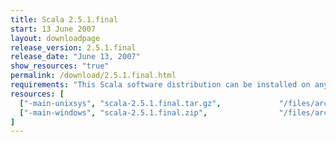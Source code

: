 ```yaml
---
title: Scala 2.5.1.final
start: 13 June 2007
layout: downloadpage
release_version: 2.5.1.final
release_date: "June 13, 2007"
show_resources: "true"
permalink: /download/2.5.1.final.html
requirements: "This Scala software distribution can be installed on any Unix-like or Windows system. It requires the Java runtime version 1.6 or later, which can be downloaded <a href='http://www.java.com/'>here</a>."
resources: [
  ["-main-unixsys", "scala-2.5.1.final.tar.gz",             "/files/archives/scala-2.5.1.final.tar.gz",                "Max OS X, Unix, Cygwin",  "12 MB"],
  ["-main-windows", "scala-2.5.1.final.zip",                "/files/archives/scala-2.5.1.final.zip",                   "Windows",                 "13 MB"]
]
---
```




